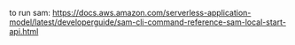 to run sam: https://docs.aws.amazon.com/serverless-application-model/latest/developerguide/sam-cli-command-reference-sam-local-start-api.html
